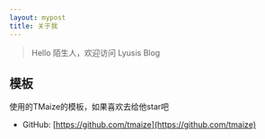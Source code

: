 ```yaml
---
layout: mypost
title: 关于我
---
```


> Hello 陌生人，欢迎访问 Lyusis Blog

## 模板
使用的TMaize的模板，如果喜欢去给他star吧
- GitHub: [https://github.com/tmaize](https://github.com/tmaize)
